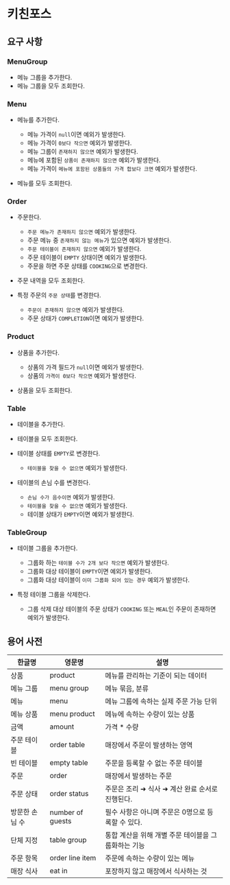 # 키친포스

## 요구 사항

### MenuGroup
- 메뉴 그룹을 추가한다.
- 메뉴 그룹을 모두 조회한다.




### Menu
- 메뉴를 추가한다.
  - 메뉴 가격이 `null`이면 예외가 발생한다.
  - 메뉴 가격이 `0보다 작으면` 예외가 발생한다.
  - 메뉴 그룹이 `존재하지 않으면` 예외가 발생한다.
  - 메뉴에 포함된 `상품이 존재하지 않으면` 예외가 발생한다.
  - 메뉴 가격이 `메뉴에 포함된 상품들의 가격 합보다 크면` 예외가 발생한다.
  

- 메뉴를 모두 조회한다.



### Order
- 주문한다.
  - `주문 메뉴가 존재하지 않으면` 예외가 발생한다. 
  - 주문 메뉴 중 `존재하지 않는 메뉴`가 있으면 예외가 발생한다.
  - `주문 테이블이 존재하지 않으면` 예외가 발생한다.
  - 주문 테이블이 `EMPTY` 상태이면 예외가 발생한다.
  - 주문을 하면 주문 상태를 `COOKING`으로 변경한다.


- 주문 내역을 모두 조회한다.


- 특정 주문의 `주문 상태`를 변경한다.
  - `주문이 존재하지 않으면` 예외가 발생한다.
  - 주문 상태가 `COMPLETION`이면 예외가 발생한다.



### Product
- 상품을 추가한다.
  - 상품의 가격 필드가 `null`이면 예외가 발생한다.
  - 상품의 `가격이 0보다 작으면` 예외가 발생한다.


- 상품을 모두 조회한다.



### Table 
- 테이블을 추가한다.

- 테이블을 모두 조회한다.


- 테이블 상태를 `EMPTY`로 변경한다.
  - `테이블을 찾을 수 없으면` 예외가 발생한다.

  
- 테이블의 손님 수를 변경한다.
  - `손님 수가 음수이면` 예외가 발생한다.
  - `테이블을 찾을 수 없으면` 예외가 발생한다.
  - 테이블 상태가 `EMPTY`이면 예외가 발생한다.

  

### TableGroup
- 테이블 그룹을 추가한다.
  - 그룹화 하는 `테이블 수가 2개 보다 작으면` 예외가 발생한다.
  - 그룹화 대상 테이블이 `EMPTY`이면 예외가 발생한다.
  - 그룹화 대상 테이블이 `이미 그룹화 되어 있는 경우` 예외가 발생한다.


- 특정 테이블 그룹을 삭제한다.
  - 그룹 삭제 대상 테이블의 주문 상태가 `COOKING` 또는 `MEAL`인 주문이 존재하면 예외가 발생한다.


## 용어 사전

| 한글명 | 영문명 | 설명 |
| --- | --- | --- |
| 상품 | product | 메뉴를 관리하는 기준이 되는 데이터 |
| 메뉴 그룹 | menu group | 메뉴 묶음, 분류 |
| 메뉴 | menu | 메뉴 그룹에 속하는 실제 주문 가능 단위 |
| 메뉴 상품 | menu product | 메뉴에 속하는 수량이 있는 상품 |
| 금액 | amount | 가격 * 수량 |
| 주문 테이블 | order table | 매장에서 주문이 발생하는 영역 |
| 빈 테이블 | empty table | 주문을 등록할 수 없는 주문 테이블 |
| 주문 | order | 매장에서 발생하는 주문 |
| 주문 상태 | order status | 주문은 조리 ➜ 식사 ➜ 계산 완료 순서로 진행된다. |
| 방문한 손님 수 | number of guests | 필수 사항은 아니며 주문은 0명으로 등록할 수 있다. |
| 단체 지정 | table group | 통합 계산을 위해 개별 주문 테이블을 그룹화하는 기능 |
| 주문 항목 | order line item | 주문에 속하는 수량이 있는 메뉴 |
| 매장 식사 | eat in | 포장하지 않고 매장에서 식사하는 것 |
